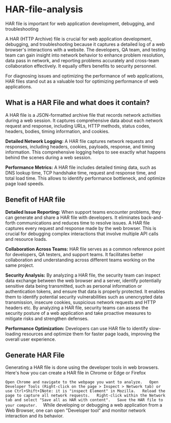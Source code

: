 # HAR-file-analysis
HAR file is important for web application development, debugging, and troubleshooting

A HAR (HTTP Archive) file is crucial for web application development, debugging, and troubleshooting because it captures a detailed log of a web browser's interactions with a website. The developers, QA team, and testing team can gain insight into network behavior to enhance problem resolution, data pass in network, and reporting problems accurately and cross-team collaboration effectively. It equally offers benefits to security personnel.

For diagnosing issues and optimizing the performance of web applications, HAR files stand out as a valuable tool for optimizing performance of web applications.

## What is a HAR File and what does it contain?

A HAR file is a JSON-formatted archive file that records network activities during a web session. It captures comprehensive data about each network request and response, including URLs, HTTP methods, status codes, headers, bodies, timing information, and cookies.

**Detailed Network Logging:** A HAR file captures network requests and responses, including headers, cookies, payloads, response, and timing information. This comprehensive logging helps to see exactly what happens behind the scenes during a web session.</li>

**Performance Metrics:** A HAR file includes detailed timing data, such as DNS lookup time, TCP handshake time, request and response time, and total load time. This allows to identify performance bottleneck, and optimize page load speeds.

## Benefit of HAR file

**Detailed Issue Reporting:** When support teams encounter problems, they can generate and share a HAR file with developers. It eliminates back-and-forth communications and reduces time to resolve issues. A HAR file captures every request and response made by the web browser. This is crucial for debugging complex interactions that involve multiple API calls and resource loads.

**Collaboration Across Teams:** HAR file serves as a common reference point for developers, QA testers, and support teams. It facilitates better collaboration and understanding across different teams working on the same project.

**Security Analysis:** By analyzing a HAR file, the security team can inspect data exchange between the web browser and a server, identify potentially sensitive data being transmitted, such as personal information or authentication tokens, and ensure that data is properly protected. It enables them to identify potential security vulnerabilities such as unencrypted data transmission, insecure cookies, suspicious network requests and HTTP headers etc. By analyzing a HAR file, security teams can assess the security posture of a web application and take proactive measures to mitigate risks and strengthen defenses.

**Performance Optimization:** Developers can use HAR file to identify slow-loading resources and optimize them for faster page loads, improving the overall user experience.

## Generate HAR File

Generating a HAR file is done using the developer tools in web browsers. Here's how you can create a HAR file in Chrome or Edge or Firefox

`
Open Chrome and navigate to the webpage you want to analyze.  
Open Developer Tools (Right-click on the page > Inspect > Network tab) or use Ctrl+Shift+INote: it is "inspect Element" in Mozilla.  
Reload the page to capture all network requests.  
Right-click within the Network tab and select "Save all as HAR with content".  
Save the HAR file to your computer.  
`
While developing or debugging a web application from a Web Browser, one can open "Developer tool" and monitor network interaction and its behavior.

